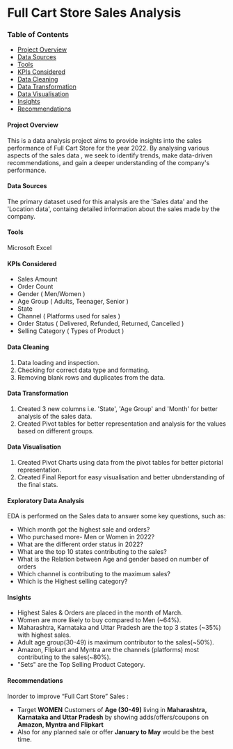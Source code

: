 # Full Cart Store Sales Analysis

### Table of Contents
- [Project Overview](#project-overview)
- [Data Sources](#data-sources)
- [Tools](#tools)
- [KPIs Considered](#kpis-considered)
- [Data Cleaning](#data-cleaning)
- [Data Transformation](data-transformation)
- [Data Visualisation](#data-visualisation)
- [Insights](#insights)
- [Recommendations](#recommendations)

#### Project Overview
This is a data analysis project aims to provide insights into the sales performance of Full Cart Store for the year 2022. By analysing various aspects of the sales data , we  seek to identify trends, make data-driven recommendations, and gain a deeper understanding of the company's performance.

#### Data Sources
The primary dataset used for this analysis are the 'Sales data' and the 'Location data', containg detailed information about the sales made by the company.

#### Tools
Microsoft Excel

#### KPIs Considered
- Sales Amount
- Order Count
- Gender ( Men/Women )
- Age Group ( Adults, Teenager, Senior )
- State
- Channel ( Platforms used for sales )
- Order Status ( Delivered, Refunded, Returned, Cancelled )
- Selling Category ( Types of Product )
    
#### Data Cleaning
1. Data loading and inspection.
2. Checking for correct data type and formating.
3. Removing blank rows and duplicates from the data.

#### Data Transformation
1. Created 3 new columns i.e.  'State', 'Age Group' and 'Month' for better analysis of the sales data.
2. Created Pivot tables for better representation and analysis for the values based on different groups.

#### Data Visualisation
1. Created Pivot Charts using data from the pivot tables for better pictorial representation.
2. Created Final Report for easy visualisation and better ubnderstanding of the final stats.

#### Exploratory Data Analysis
EDA is performed on the Sales data to answer some key questions, such as:
- Which month got the highest sale and orders?
- Who purchased more- Men or Women in 2022?
- What are the different order status in 2022?
- What are the top 10 states contributing to the sales?
- What is the Relation between Age and gender based on number of orders 
- Which channel is contributing to the maximum sales?
- Which is the Highest selling category?
  
#### Insights
- Highest Sales & Orders are placed in the month of March.
- Women are more likely to buy compared to Men (~64%).
- Maharashtra, Karnataka and Uttar Pradesh are the top 3 states (~35%) with highest sales.
- Adult age group(30-49) is maximum contributor to the sales(~50%).
- Amazon, Flipkart and Myntra are the channels (platforms) most contributing to the sales(~80%).
- "Sets" are the Top Selling Product Category.

#### Recommendations
Inorder to improve “Full Cart Store” Sales :
- Target **WOMEN** Customers of **Age (30-49)** living in **Maharashtra, Karnataka and Uttar Pradesh** by showing adds/offers/coupons on **Amazon, Myntra and Flipkart**
- Also for any planned sale or offer **January to May** would be the best time.
